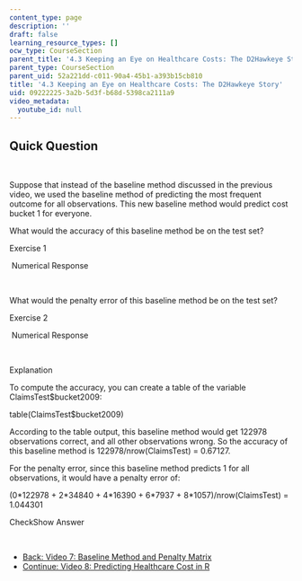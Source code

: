 ```yaml
---
content_type: page
description: ''
draft: false
learning_resource_types: []
ocw_type: CourseSection
parent_title: '4.3 Keeping an Eye on Healthcare Costs: The D2Hawkeye Story '
parent_type: CourseSection
parent_uid: 52a221dd-c011-90a4-45b1-a393b15cb810
title: '4.3 Keeping an Eye on Healthcare Costs: The D2Hawkeye Story'
uid: 09222225-3a2b-5d3f-b68d-5398ca2111a9
video_metadata:
  youtube_id: null
---
```

## Quick Question

 

Suppose that instead of the baseline method discussed in the previous video, we used the baseline method of predicting the most frequent outcome for all observations. This new baseline method would predict cost bucket 1 for everyone.

What would the accuracy of this baseline method be on the test set?

Exercise 1

&nbsp;Numerical Response&nbsp;

 

What would the penalty error of this baseline method be on the test set?

Exercise 2

&nbsp;Numerical Response&nbsp;

 

Explanation

To compute the accuracy, you can create a table of the variable ClaimsTest$bucket2009:

table(ClaimsTest$bucket2009)

According to the table output, this baseline method would get 122978 observations correct, and all other observations wrong. So the accuracy of this baseline method is 122978/nrow(ClaimsTest) = 0.67127.

For the penalty error, since this baseline method predicts 1 for all observations, it would have a penalty error of:

(0\*122978 + 2\*34840 + 4\*16390 + 6\*7937 + 8\*1057)/nrow(ClaimsTest) = 1.044301

CheckShow Answer

 

- [Back: Video 7: Baseline Method and Penalty Matrix](./resolveuid/9f0c19816b4e786a4cb964211da05bf8)
- [Continue: Video 8: Predicting Healthcare Cost in R](./resolveuid/42af8e9a43f3ab0e231be7ab1d08c0ca)